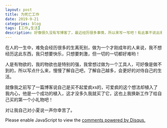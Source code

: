 ```yaml
---
layout: post
title: 为死亡工作
date: 2019-9-21
categories: blog
tags: [工作,生活]
description: 好像很久没有写博客了，最近经历很多事情，所以来写一写吧！有此事不说出来放在心里是，很难受的。
---
```


在人的一生中，难免会经历很多的生离死别，做为一个才刚成年的人来说，我不想经历这此东西，我只想要快乐，只想要刺激，但一切的一切都好难哟！

人是有物欲的，我的物欲也是特别的强，我曾想过做为一个工具人，可好像是做不到的，所以写点什么来，慢慢了解自己吧，了解自己越多，会更好的对侍自己的生活。

就像我之前写了一篇博客说自己是买不起爱疯xs的，可爱疯的这个想法却植入了我内心，他是一个成功的植入，这才没多久我就买了它，这也上我换新工作了给自己买的第一个小礼物吧！

对让我自己对小夏说一声你幸苦了。



<script id="dsq-count-scr" src="//www.ba7khk.disqus.com/count.js" async></script>

<div id="disqus_thread"></div>
<script>

/**
*  RECOMMENDED CONFIGURATION VARIABLES: EDIT AND UNCOMMENT THE SECTION BELOW TO INSERT DYNAMIC VALUES FROM YOUR PLATFORM OR CMS.
*  LEARN WHY DEFINING THESE VARIABLES IS IMPORTANT: https://disqus.com/admin/universalcode/#configuration-variables*/
/*
var disqus_config = function () {
this.page.url = PAGE_URL;  // Replace PAGE_URL with your page's canonical URL variable
this.page.identifier = PAGE_IDENTIFIER; // Replace PAGE_IDENTIFIER with your page's unique identifier variable
};
*/
(function() { // DON'T EDIT BELOW THIS LINE
var d = document, s = d.createElement('script');
s.src = 'https://www.ba7khk.disqus.com/embed.js';
s.setAttribute('data-timestamp', +new Date());
(d.head || d.body).appendChild(s);
})();
</script>
<noscript>Please enable JavaScript to view the <a href="https://disqus.com/?ref_noscript">comments powered by Disqus.</a></noscript>







